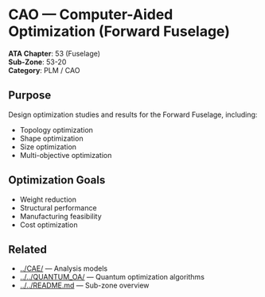 # CAO — Computer-Aided Optimization (Forward Fuselage)

**ATA Chapter**: 53 (Fuselage)  
**Sub-Zone**: 53-20  
**Category**: PLM / CAO

## Purpose

Design optimization studies and results for the Forward Fuselage, including:
- Topology optimization
- Shape optimization
- Size optimization
- Multi-objective optimization

## Optimization Goals

- Weight reduction
- Structural performance
- Manufacturing feasibility
- Cost optimization

## Related

- [../CAE/](../CAE/) — Analysis models
- [../../QUANTUM_OA/](../../QUANTUM_OA/) — Quantum optimization algorithms
- [../../README.md](../../README.md) — Sub-zone overview
